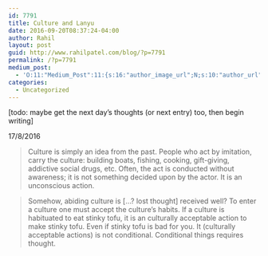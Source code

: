 ```yaml
---
id: 7791
title: Culture and Lanyu
date: 2016-09-20T08:37:24-04:00
author: Rahil
layout: post
guid: http://www.rahilpatel.com/blog/?p=7791
permalink: /?p=7791
medium_post:
  - 'O:11:"Medium_Post":11:{s:16:"author_image_url";N;s:10:"author_url";N;s:11:"byline_name";N;s:12:"byline_email";N;s:10:"cross_link";s:2:"no";s:2:"id";N;s:21:"follower_notification";s:3:"yes";s:7:"license";s:19:"all-rights-reserved";s:14:"publication_id";s:12:"7a04709b0155";s:6:"status";s:6:"public";s:3:"url";N;}'
categories:
  - Uncategorized
---
```

[todo: maybe get the next day&#8217;s thoughts (or next entry) too, then begin writing]

17/8/2016  
> Culture is simply an idea from the past. People who act by imitation, carry the culture: building boats, fishing, cooking, gift-giving, addictive social drugs, etc. Often, the act is conducted without awareness; it is not something decided upon by the actor. It is an unconscious action.

> Somehow, abiding culture is [&#8230;? lost thought] received well? To enter a culture one must accept the culture&#8217;s habits. If a culture is habituated to eat stinky tofu, it is an culturally acceptable action to make stinky tofu. Even if stinky tofu is bad for you. It (culturally acceptable actions) is not conditional. Conditional things requires thought.